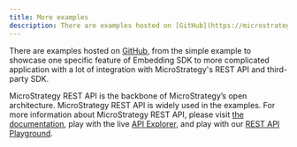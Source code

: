 ```yaml
---
title: More examples
description: There are examples hosted on [GitHub](https://microstrategy.github.io/embedding-sdk-samples/), from the simple example to showcase one specific feature of Embedding SDK to more complicated application with a lot of integration with MicroStrategy's REST API and third-party SDK.
---
```


There are examples hosted on [GitHub](https://microstrategy.github.io/embedding-sdk-samples/), from the simple example to showcase one specific feature of Embedding SDK to more complicated application with a lot of integration with MicroStrategy's REST API and third-party SDK.

MicroStrategy REST API is the backbone of MicroStrategy’s open architecture. MicroStrategy REST API is widely used in the examples. For more information about MicroStrategy REST API, please visit [the documentation](https://microstrategy.github.io/rest-api-docs/), play with the live [API Explorer](https://demo.microstrategy.com/MicroStrategyLibrary/api-docs/index.html), and play with our [REST API Playground](https://github.com/MicroStrategy/rest-api-playground).
